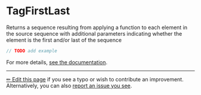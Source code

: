 # TagFirstLast

Returns a sequence resulting from applying a function to each element in the
source sequence with additional parameters indicating whether the element is
the first and/or last of the sequence

```c# --destination-file ../code/Program.cs --region statements --project ../code/TryMoreLinq.csproj
// TODO add example
```

For more details, [see the documentation][doc].

---

[&#x270F; Edit this page][edit] if you see a typo or wish to contribute an
improvement. Alternatively, you can also [report an issue you see][issue].


[edit]: https://github.com/morelinq/try/edit/master/tag-first-last.md
[issue]: https://github.com/morelinq/try/issues/new?title=TagFirstLast
[doc]: https://morelinq.github.io/3.1/ref/api/html/M_MoreLinq_MoreEnumerable_TagFirstLast__2.htm
